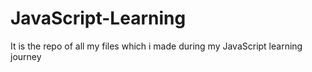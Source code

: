 # JavaScript-Learning
It is the repo of all my files which i made during my JavaScript learning journey
